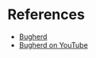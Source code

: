 # References

- [Bugherd](https://bugherd.com)
- [Bugherd on YouTube](https://www.youtube.com/@BugHerdWebsiteFeedbackTool)
